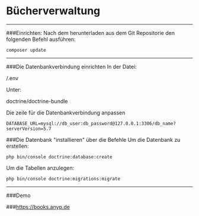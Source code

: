 # Bücherverwaltung

---
###Einrichten:
Nach dem herunterladen aus dem Git Repositorie
den folgenden Befehl ausführen:
```
composer update
```
---
###Die Datenbankverbindung einrichten
In der Datei:

/.env

Unter:

doctrine/doctrine-bundle

Die zeile für die Datenbankverbindung anpassen
```
DATABASE_URL=mysql://db_user:db_password@127.0.0.1:3306/db_name?serverVersion=5.7
```

###Die Datenbank "installieren" über die Befehle
Um die Datenbank zu erstellen:
```
php bin/console doctrine:database:create
```

Um die Tabellen anzulegen:
```
php bin/console doctrine:migrations:migrate
```

---
###Demo

###https://books.anyp.de
